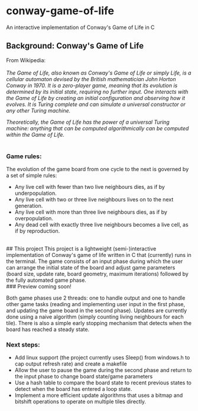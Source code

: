 # conway-game-of-life
An interactive implementation of Conway's Game of Life in C
<br>

## Background: Conway's Game of Life
From Wikipedia: <br><br>
*The Game of Life, also known as Conway's Game of Life or simply Life, is a cellular automaton devised by the British mathematician John Horton Conway in 1970. It is a zero-player game, meaning that its evolution is determined by its initial state, requiring no further input. One interacts with the Game of Life by creating an initial configuration and observing how it evolves. It is Turing complete and can simulate a universal constructor or any other Turing machine.* <br><be>

*Theoretically, the Game of Life has the power of a universal Turing machine: anything that can be computed algorithmically can be computed within the Game of Life.* <br><br>

### Game rules:
The evolution of the game board from one cycle to the next is governed by a set of simple rules:<br>
- Any live cell with fewer than two live neighbours dies, as if by underpopulation.
- Any live cell with two or three live neighbours lives on to the next generation.
- Any live cell with more than three live neighbours dies, as if by overpopulation.
- Any dead cell with exactly three live neighbours becomes a live cell, as if by reproduction.
<br>
## This project
This project is a lightweight (semi-)interactive implementation of Conway's game of life written in C that (currently) runs in the terminal. The game consists of an input phase during which the user can arrange the initial state of the board and adjust game parameters (board size, update rate, board geometry, maximum iterations) followed by the fully automated game phase.
<br>
### Preview coming soon!

Both game phases use 2 threads: one to handle output and one to handle other game tasks (reading and implementing user input in the first phase, and updating the game board in the second phase). Updates are currently done using a naive algorithm (simply counting living neighbours for each tile). There is also a simple early stopping mechanism that detects when the board has reached a steady state.

### Next steps:
- Add linux support (the project currently uses Sleep() from windows.h to cap output refresh rate) and create a makefile
- Allow the user to pause the game during the second phase and return to the input phase to change board state/game parameters
- Use a hash table to compare the board state to recent previous states to detect when the board has entered a loop state.
- Implement a more efficient update algorithms that uses a bitmap and bitshift operations to operate on multiple tiles directly.
